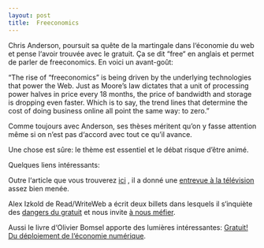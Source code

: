 ```yaml
---
layout: post
title:  Freeconomics
---
```


Chris Anderson, poursuit sa quête de la martingale dans l‘économie du web et pense l‘avoir trouvée avec le gratuit. Ça se dit “free“ en anglais et permet de parler de freeconomics. En voici un avant-goût:  


“The rise of “freeconomics” is being driven by the underlying technologies that power the Web. Just as Moore’s law dictates that a unit of processing power halves in price every 18 months, the price of bandwidth and storage is dropping even faster. Which is to say, the trend lines that determine the cost of doing business online all point the same way: to zero.”  


Comme toujours avec Anderson, ses thèses méritent qu’on y fasse attention même si on n’est pas d‘accord avec tout ce qu’il avance.  


Une chose est sûre: le thème est essentiel et le débat risque d’être animé.  


Quelques liens intéressants:  


Outre l‘article que vous trouverez <a href="http://www.wired.com/print/techbiz/it/magazine/16-03/ff_free">ici</a> , il a donné une <a href="http://www.longtail.com/the_long_tail/2008/03/me-on-charlie-r.html">entrevue à la télévision</a> assez bien menée.  


Alex Izkold de Read/WriteWeb a écrit deux billets dans lesquels il s‘inquiète des <a href="http://www.readwriteweb.com/archives/the_danger_of_free.php">dangers du gratuit</a> et nous invite <a href="http://www.readwriteweb.com/archives/beware_of_freeconomics.php">à nous méfier</a>.  


Aussi le livre d‘Olivier Bomsel apporte des lumières intéressantes: <a href="http://www.decitre.fr/livres/Gratuit-Du-deploiement-de-l-economie-numerique.aspx/9782070339570">Gratuit! Du déploiement de l‘économie numérique</a>.
